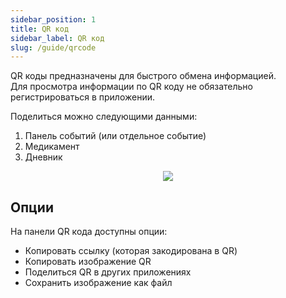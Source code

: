 ```yaml
---
sidebar_position: 1
title: QR код
sidebar_label: QR код
slug: /guide/qrcode
---
```


QR коды предназначены для быстрого обмена информацией.  
Для просмотра информации по QR коду не обязательно регистрироваться в приложении.

Поделиться можно следующими данными:

1. Панель событий (или отдельное событие)
2. Медикамент
3. Дневник

<div align="center"><img type="imgscreen" src="/WM_doc/img/guide/qrcode/qrcode.png"/></div>

## Опции

На панели QR кода доступны опции:

- Копировать ссылку (которая закодирована в QR)
- Копировать изображение QR
- Поделиться QR в других приложениях
- Сохранить изображение как файл
